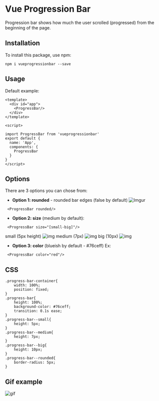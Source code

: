 # Vue Progression Bar

Progression bar shows how much the user scrolled (progressed) from the beginning of the page.

## Installation

To install this package, use npm:
```
npm i vueprogressionbar --save
```
## Usage

Default example:

```
<template>
  <div id="app">
    <ProgressBar/>
  </div>
</template>

<script>

import ProgressBar from 'vueprogressionbar'
export default {
  name: 'App',
  components: {
    ProgressBar
  }
}
</script>
```
## Options
There are 3 options you can chose from:
* **Option 1:  rounded** - rounded bar edges (false by default)  ![Imgur](https://imgur.com/QtBrtJ0.png)
```
 <ProgressBar rounded/>
```
* **Option 2: size** (medium by default):
```
 <ProgressBar size="[small-big]"/>
 ```
small (5px height) ![img](https://imgur.com/IP9ezNU.png) 
medium (7px) ![img](https://imgur.com/9kNqOqB.png)
big (10px) ![img](https://imgur.com/Fs9nfbU.png)


* **Option 3: color** (blueish by default - #76ceff)
Ex:
```
 <ProgressBar color="red"/>
 ```
## CSS
```
.progress-bar-container{
    width: 100%;
    position: fixed;
}
.progress-bar{
    height: 100%;
    background-color: #76ceff;
    transition: 0.1s ease;
}
.progress-bar--small{
    height: 5px;
}
.progress-bar--medium{
    height: 7px;
}
.progress-bar--big{
    height: 10px;
}
.progress-bar--rounded{
    border-radius: 5px;
}

```
## Gif example
 ![gif](https://media.giphy.com/media/QvetFy5WqoWuuZPQzY/giphy.gif)